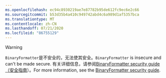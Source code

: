 ```yaml
---
ms.openlocfilehash: ec94c8930219ae7e87782b95de612fc9ec6e2c66
ms.sourcegitcommit: b53d35b4a410c949742abd4c6a989d1af5357bca
ms.translationtype: MT
ms.contentlocale: zh-CN
ms.lasthandoff: 07/21/2020
ms.locfileid: "86755129"
---
```

> [!WARNING]
> <span data-ttu-id="920e2-101">`BinaryFormatter`是不安全的，无法使其安全。</span><span class="sxs-lookup"><span data-stu-id="920e2-101">`BinaryFormatter` is insecure and can't be made secure.</span></span> <span data-ttu-id="920e2-102">有关详细信息，请参阅[BinaryFormatter security guide （安全指南](/dotnet/standard/serialization/binaryformatter-security-guide)）。</span><span class="sxs-lookup"><span data-stu-id="920e2-102">For more information, see the [BinaryFormatter security guide](/dotnet/standard/serialization/binaryformatter-security-guide).</span></span>
